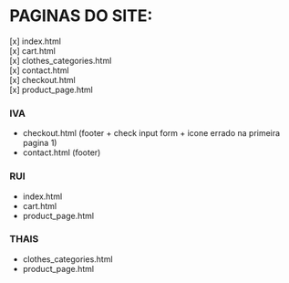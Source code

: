 # PAGINAS DO SITE:

[x] index.html  
[x] cart.html  
[x] clothes_categories.html  
[x] contact.html  
[x] checkout.html  
[x] product_page.html  


### IVA

- checkout.html  (footer + check input form + icone errado na primeira pagina 1)
- contact.html  (footer)

### RUI

- index.html  
- cart.html  
- product_page.html  

### THAIS

- clothes_categories.html  
- product_page.html  